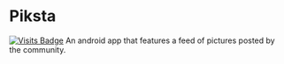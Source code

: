 # Piksta 
[![Visits Badge](https://badges.pufler.dev/visits/sahilsarin390/Piksta)](https://badges.pufler.dev)
An android app that features a feed of pictures posted by the community.
